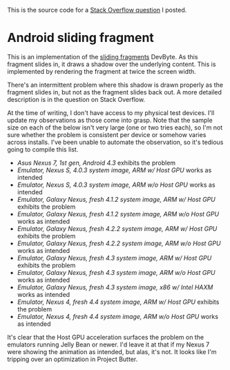 This is the source code for a [Stack Overflow question][q] I posted.

# Android sliding fragment

This is an implementation of the [sliding fragments][ytsf] DevByte. As this
fragment slides in, it draws a shadow over the underlying content. This is
implemented by rendering the fragment at twice the screen width.

There's an intermittent problem where this shadow is drawn properly as the
fragment slides in, but not as the fragment slides back out. A more detailed
description is in the question on Stack Overflow.

At the time of writing, I don't have access to my physical test devices. I'll
update my observations as those come into grasp. Note that the sample size on
each of the below isn't very large (one or two tries each), so I'm not sure
whether the problem is consistent per device or somehow varies across installs.
I've been unable to automate the observation, so it's tedious going to compile
this list.

* *Asus Nexus 7, 1st gen, Android 4.3*
  exhibits the problem
* *Emulator, Nexus S, 4.0.3 system image, ARM w/ Host GPU*
  works as intended
* *Emulator, Nexus S, 4.0.3 system image, ARM w/o Host GPU*
  works as intended
* *Emulator, Galaxy Nexus, fresh 4.1.2 system image, ARM w/ Host GPU*
  exhibits the problem
* *Emulator, Galaxy Nexus, fresh 4.1.2 system image, ARM w/o Host GPU*
  works as intended
* *Emulator, Galaxy Nexus, fresh 4.2.2 system image, ARM w/ Host GPU*
  exhibits the problem
* *Emulator, Galaxy Nexus, fresh 4.2.2 system image, ARM w/o Host GPU*
  works as intended
* *Emulator, Galaxy Nexus, fresh 4.3 system image, ARM w/ Host GPU*
  exhibits the problem
* *Emulator, Galaxy Nexus, fresh 4.3 system image, ARM w/o Host GPU*
  works as intended
* *Emulator, Galaxy Nexus, fresh 4.3 system image, x86 w/ Intel HAXM*
  works as intended
* *Emulator, Nexus 4, fresh 4.4 system image, ARM w/ Host GPU*
  exhibits the problem
* *Emulator, Nexus 4, fresh 4.4 system image, ARM w/o Host GPU*
  works as intended

It's clear that the Host GPU acceleration surfaces the problem on the emulators
running Jelly Bean or newer. I'd leave it at that if my Nexus 7 were showing
the animation as intended, but alas, it's not. It looks like I'm tripping over
an optimization in Project Butter.


[ytsf]: http://www.youtube.com/watch?v=xbl5cxfA1n4
[q]: http://stackoverflow.com/q/19742350/49489
